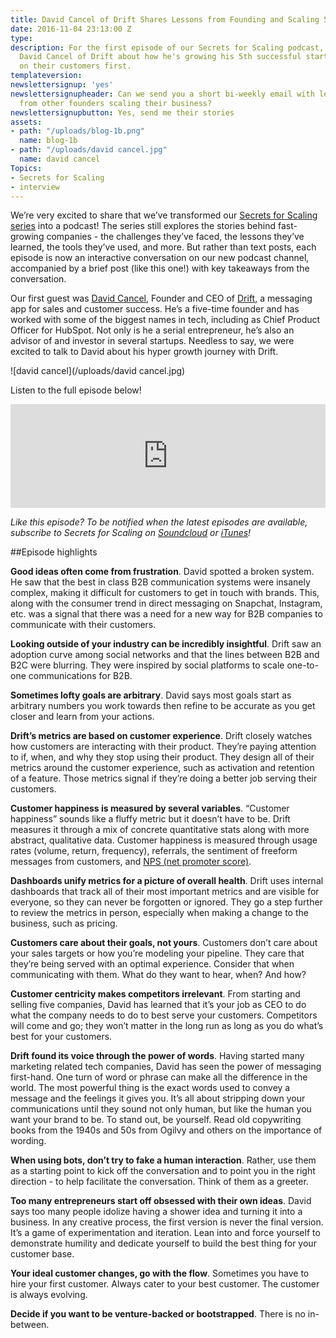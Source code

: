 ```yaml
---
title: David Cancel of Drift Shares Lessons from Founding and Scaling 5 Startups [Podcast]
date: 2016-11-04 23:13:00 Z
type: 
description: For the first episode of our Secrets for Scaling podcast, we talked to
  David Cancel of Drift about how he's growing his 5th successful startup by focusing
  on their customers first.
templateversion: 
newslettersignup: 'yes'
newslettersignupheader: Can we send you a short bi-weekly email with lessons learned
  from other founders scaling their business?
newslettersignupbutton: Yes, send me their stories
assets:
- path: "/uploads/blog-1b.png"
  name: blog-1b
- path: "/uploads/david cancel.jpg"
  name: david cancel
Topics:
- Secrets for Scaling
- interview
---
```


We’re very excited to share that we’ve transformed our <a href="https://www.geckoboard.com/blog/topics/secrets-for-scaling/" target="_blank">Secrets for Scaling series</a> into a podcast! The series still explores the stories behind fast-growing companies - the challenges they’ve faced, the lessons they’ve learned, the tools they’ve used, and more. But rather than text posts, each episode is now an interactive conversation on our new podcast channel, accompanied by a brief post (like this one!) with key takeaways from the conversation. 


Our first guest was <a href="https://twitter.com/dcancel" target="_blank">David Cancel</a>, Founder and CEO of <a href="https://www.drift.com/" target="_blank">Drift</a>, a messaging app for sales and customer success. He’s a five-time founder and has worked with some of the biggest names in tech, including as Chief Product Officer for HubSpot. Not only is he a serial entrepreneur, he’s also an advisor of and investor in several startups. Needless to say, we were excited to talk to David about his hyper growth journey with Drift. 

![david cancel](/uploads/david cancel.jpg) 

Listen to the full episode below! 

<iframe width="100%" height="166" scrolling="no" frameborder="no" src="https://w.soundcloud.com/player/?url=https%3A//api.soundcloud.com/tracks/291144606%3Fsecret_token%3Ds-7ZadM&amp;color=ff5500&amp;auto_play=false&amp;hide_related=false&amp;show_comments=true&amp;show_user=true&amp;show_reposts=false"></iframe>

<br>

*Like this episode? To be notified when the latest episodes are available, subscribe to Secrets for Scaling on <a href="https://soundcloud.com/geckoboard" target="_blank">Soundcloud</a> or <a href="https://itunes.apple.com/us/podcast/secrets-for-scaling/id1178675789?mt=2" target="_blank">iTunes</a>!* 

##Episode highlights  


**Good ideas often come from frustration**. David spotted a broken system. He saw that the best in class B2B communication systems were insanely complex, making it difficult for customers to get in touch with brands. This, along with the consumer trend in direct messaging on Snapchat, Instagram, etc. was a signal that there was a need for a new way for B2B companies to communicate with their customers. 


**Looking outside of your industry can be incredibly insightful**. Drift saw an adoption curve among social networks and that the lines between B2B and B2C were blurring. They were inspired by social platforms to scale one-to-one communications for B2B. 


**Sometimes lofty goals are arbitrary**. David says most goals start as arbitrary numbers you work towards then refine to be accurate as you get closer and learn from your actions. 


**Drift’s metrics are based on customer experience**. Drift closely watches how customers are interacting with their product. They’re paying attention to if, when, and why they stop using their product. They design all of their metrics around the customer experience, such as activation and retention of a feature. Those metrics signal if they’re doing a better job serving their customers. 


**Customer happiness is measured by several variables**. “Customer happiness” sounds like a fluffy metric but it doesn’t have to be. Drift measures it through a mix of concrete quantitative stats along with more abstract, qualitative data. Customer happiness is measured through usage rates (volume, return, frequency), referrals, the sentiment of freeform messages from customers, and <a href="https://www.geckoboard.com/learn/kpi-examples/marketing-kpis/net-promoter-score-nps/" target="_blank">NPS (net promoter score)</a>. 


**Dashboards unify metrics for a picture of overall health**. Drift uses internal dashboards that track all of their most important metrics and are visible for everyone, so they can never be forgotten or ignored. They go a step further to review the metrics in person, especially when making a change to the business, such as pricing. 


**Customers care about their goals, not yours**. Customers don’t care about your sales targets or how you’re modeling your pipeline. They care that they’re being served with an optimal experience. Consider that when communicating with them. What do they want to hear, when? And how? 


**Customer centricity makes competitors irrelevant**. From starting and selling five companies, David has learned that it’s your job as CEO to do what the company needs to do to best serve your customers. Competitors will come and go; they won’t matter in the long run as long as you do what’s best for your customers. 


**Drift found its voice through the power of words**. Having started many marketing related tech companies, David has seen the power of messaging first-hand. One turn of word or phrase can make all the difference in the world. The most powerful thing is the exact words used to convey a message and the feelings it gives you. It’s all about stripping down your communications until they sound not only human, but like the human you want your brand to be. To stand out, be yourself. Read old copywriting books from the 1940s and 50s from Ogilvy and others on the importance of wording.


**When using bots, don’t try to fake a human interaction**. Rather, use them as a starting point to kick off the conversation and to point you in the right direction - to help facilitate the conversation. Think of them as a greeter. 


**Too many entrepreneurs start off obsessed with their own ideas**. David says too many people idolize having a shower idea and turning it into a business. In any creative process, the first version is never the final version. It’s a game of experimentation and iteration. Lean into and force yourself to demonstrate humility and dedicate yourself to build the best thing for your customer base. 


**Your ideal customer changes, go with the flow**. Sometimes you have to hire your first customer. Always cater to your best customer. The customer is always evolving. 


**Decide if you want to be venture-backed or bootstrapped**. There is no in-between.
